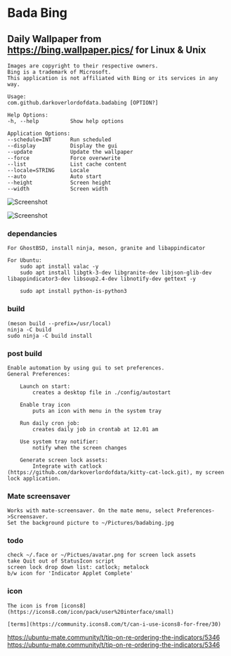 # Bada Bing
## Daily Wallpaper from https://bing.wallpaper.pics/ for Linux & Unix

    Images are copyright to their respective owners. 
    Bing is a trademark of Microsoft. 
    This application is not affiliated with Bing or its services in any way.

    Usage:
    com.github.darkoverlordofdata.badabing [OPTION?]

    Help Options:
    -h, --help          Show help options

    Application Options:
    --schedule=INT      Run scheduled
    --display           Display the gui
    --update            Update the wallpaper
    --force             Force overwwrite
    --list              List cache content
    --locale=STRING     Locale
    --auto              Auto start
    --height            Screen height
    --width             Screen width

![Screenshot](https://github.com/darkoverlordofdata/badabing/raw/master/Screenshot1.png "Screenshot")

![Screenshot](https://github.com/darkoverlordofdata/badabing/raw/master/Screenshot2.png "Screenshot")

### dependancies

    For GhostBSD, install ninja, meson, granite and libappindicator

    For Ubuntu:     
        sudo apt install valac -y
        sudo apt install libgtk-3-dev libgranite-dev libjson-glib-dev libappindicator3-dev libsoup2.4-dev libnotify-dev gettext -y

        sudo apt install python-is-python3


### build

    (meson build --prefix=/usr/local)
    ninja -C build
    sudo ninja -C build install

### post build

    Enable automation by using gui to set preferences.
    General Preferences:

        Launch on start:
            creates a desktop file in ./config/autostart

        Enable tray icon
            puts an icon with menu in the system tray 

        Run daily cron job:
            creates daily job in crontab at 12.01 am

        Use system tray notifier:
            notify when the screen changes

        Generate screen lock assets:
            Integrate with catlock (https://github.com/darkoverlordofdata/kitty-cat-lock.git), my screen lock application.

### Mate screensaver

    Works with mate-screensaver. On the mate menu, select Preferences->Screensaver.
    Set the background picture to ~/Pictures/badabing.jpg


### todo

    check ~/.face or ~/Pictues/avatar.png for screen lock assets
    take Quit out of StatusIcon script
    screen lock drop down list: catlock; metalock
    b/w icon for 'Indicator Applet Complete'

### icon

    The icon is from [icons8](https://icons8.com/icon/pack/user%20interface/small)

    [terms](https://community.icons8.com/t/can-i-use-icons8-for-free/30)


https://ubuntu-mate.community/t/tip-on-re-ordering-the-indicators/5346
https://ubuntu-mate.community/t/tip-on-re-ordering-the-indicators/5346